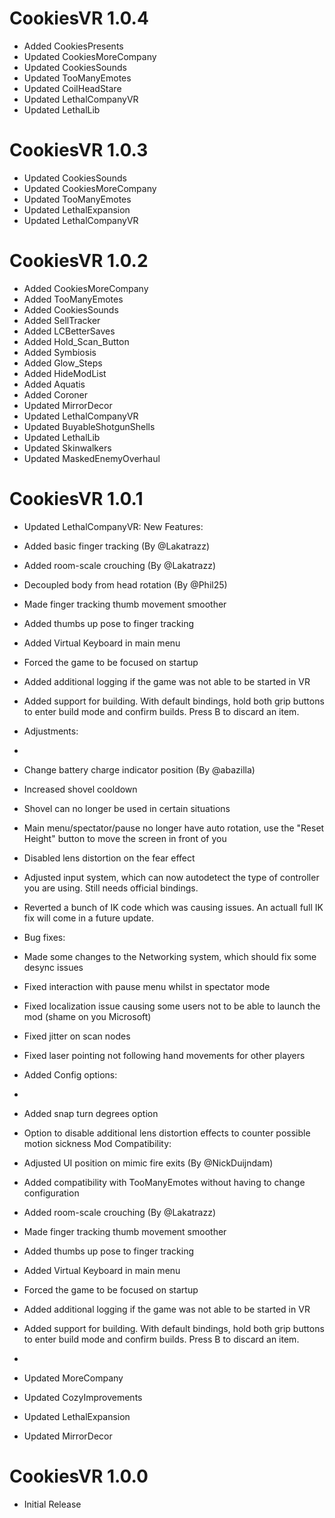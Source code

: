 # CookiesVR 1.0.4

- Added CookiesPresents
- Updated CookiesMoreCompany
- Updated CookiesSounds
- Updated TooManyEmotes
- Updated CoilHeadStare
- Updated LethalCompanyVR
- Updated LethalLib

# CookiesVR 1.0.3

- Updated CookiesSounds
- Updated CookiesMoreCompany 
- Updated TooManyEmotes
- Updated LethalExpansion
- Updated LethalCompanyVR 

# CookiesVR 1.0.2

- Added CookiesMoreCompany
- Added TooManyEmotes
- Added CookiesSounds
- Added SellTracker
- Added LCBetterSaves
- Added Hold_Scan_Button
- Added Symbiosis
- Added Glow_Steps
- Added HideModList
- Added Aquatis
- Added Coroner
- Updated MirrorDecor
- Updated LethalCompanyVR
- Updated BuyableShotgunShells 
- Updated LethalLib 
- Updated Skinwalkers
- Updated MaskedEnemyOverhaul


# CookiesVR 1.0.1

- Updated LethalCompanyVR:
New Features:

- Added basic finger tracking (By @Lakatrazz)
- Added room-scale crouching (By @Lakatrazz)
- Decoupled body from head rotation (By @Phil25)
- Made finger tracking thumb movement smoother
- Added thumbs up pose to finger tracking
- Added Virtual Keyboard in main menu
- Forced the game to be focused on startup
- Added additional logging if the game was not able to be started in VR
- Added support for building. With default bindings, hold both grip buttons to enter build mode and confirm builds. Press B to discard an item.
- Adjustments:
- 
- Change battery charge indicator position (By @abazilla)
- Increased shovel cooldown
- Shovel can no longer be used in certain situations
- Main menu/spectator/pause no longer have auto rotation, use the "Reset Height" button to move the screen in front of you
- Disabled lens distortion on the fear effect
- Adjusted input system, which can now autodetect the type of controller you are using. Still needs official bindings.
- Reverted a bunch of IK code which was causing issues. An actuall full IK fix will come in a future update.
- Bug fixes:

- Made some changes to the Networking system, which should fix some desync issues
- Fixed interaction with pause menu whilst in spectator mode
- Fixed localization issue causing some users not to be able to launch the mod (shame on you Microsoft)
- Fixed jitter on scan nodes
- Fixed laser pointing not following hand movements for other players
- Added Config options:
- 
- Added snap turn degrees option
- Option to disable additional lens distortion effects to counter possible motion sickness
Mod Compatibility:

- Adjusted UI position on mimic fire exits (By @NickDuijndam)
- Added compatibility with TooManyEmotes without having to change configuration
- Added room-scale crouching (By @Lakatrazz)
- Made finger tracking thumb movement smoother
- Added thumbs up pose to finger tracking
- Added Virtual Keyboard in main menu
- Forced the game to be focused on startup
- Added additional logging if the game was not able to be started in VR
- Added support for building. With default bindings, hold both grip buttons to enter build mode and confirm builds. Press B to discard an item.
- 
- Updated MoreCompany
- Updated CozyImprovements
- Updated LethalExpansion
- Updated MirrorDecor

# CookiesVR 1.0.0

- Initial Release